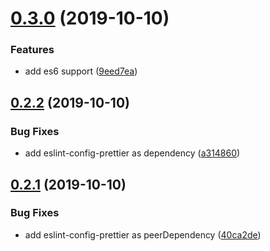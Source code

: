 # [0.3.0](https://github.com/Iteam1337/eslint-config-node/compare/v0.2.2...v0.3.0) (2019-10-10)


### Features

* add es6 support ([9eed7ea](https://github.com/Iteam1337/eslint-config-node/commit/9eed7eae9e961600063c49ae53d50c3d83f9e03f))

## [0.2.2](https://github.com/Iteam1337/eslint-config-node/compare/v0.2.1...v0.2.2) (2019-10-10)


### Bug Fixes

* add eslint-config-prettier as dependency ([a314860](https://github.com/Iteam1337/eslint-config-node/commit/a3148609eebb672c41b711e2fe1726fb8b17f8cc))

## [0.2.1](https://github.com/Iteam1337/eslint-config-node/compare/v0.2.0...v0.2.1) (2019-10-10)


### Bug Fixes

* add eslint-config-prettier as peerDependency ([40ca2de](https://github.com/Iteam1337/eslint-config-node/commit/40ca2de5593c340feb9ab3c346c7468989f5a136))
